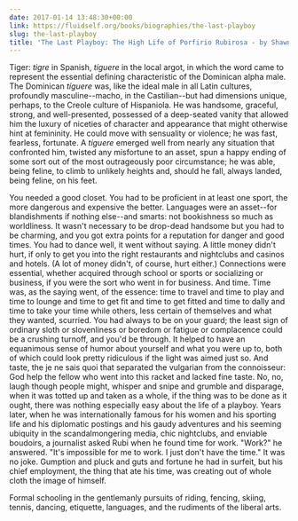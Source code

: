 ```yaml
---
date: 2017-01-14 13:48:30+00:00
link: https://fluidself.org/books/biographies/the-last-playboy
slug: the-last-playboy
title: 'The Last Playboy: The High Life of Porfirio Rubirosa - by Shawn Levy'
---
```


Tiger: _tigre_ in Spanish, _tíguere_ in the local argot, in which the word came to represent the essential defining characteristic of the Dominican alpha male. The Dominican _tíguere_ was, like the ideal male in all Latin cultures, profoundly masculine--macho, in the Castilian--but had dimensions unique, perhaps, to the Creole culture of Hispaniola. He was handsome, graceful, strong, and well-presented, possessed of a deep-seated vanity that allowed him the luxury of niceties of character and appearance that might otherwise hint at femininity. He could move with sensuality or violence; he was fast, fearless, fortunate. A _tíguere_ emerged well from nearly any situation that confronted him, twisted any misfortune to an asset, spun a happy ending of some sort out of the most outrageously poor circumstance; he was able, being feline, to climb to unlikely heights and, should he fall, always landed, being feline, on his feet.

You needed a good closet. You had to be proficient in at least one sport, the more dangerous and expensive the better. Languages were an asset--for blandishments if nothing else--and smarts: not bookishness so much as worldliness. It wasn't necessary to be drop-dead handsome but you had to be charming, and you got extra points for a reputation for danger and good times. You had to dance well, it went without saying. A little money didn't hurt, if only to get you into the right restaurants and nightclubs and casinos and hotels. (A lot of money didn't, of course, hurt either.) Connections were essential, whether acquired through school or sports or socializing or business, if you were the sort who went in for business. And time. Time was, as the saying went, of the essence: time to travel and time to play and time to lounge and time to get fit and time to get fitted and time to dally and time to take your time while others, less certain of themselves and what they wanted, scurried. You had always to be on your guard; the least sign of ordinary sloth or slovenliness or boredom or fatigue or complacence could be a crushing turnoff, and you'd be through. It helped to have an equanimous sense of humor about yourself and what you were up to, both of which could look pretty ridiculous if the light was aimed just so. And taste, the je ne sais quoi that separated the vulgarian from the connoisseur: God help the fellow who went into this racket and lacked fine taste. No, no, laugh though people might, whisper and snipe and grumble and disparage, when it was totted up and taken as a whole, if the thing was to be done as it ought, there was nothing especially easy about the life of a playboy. Years later, when he was internationally famous for his women and his sporting life and his diplomatic postings and his gaudy adventures and his seeming ubiquity in the scandalmongering media, chic nightclubs, and enviable boudoirs, a journalist asked Rubi when he found time for work. "Work?" he answered. "It's impossible for me to work. I just don't have the time." It was no joke. Gumption and pluck and guts and fortune he had in surfeit, but his chief employment, the thing that ate his time, was creating out of whole cloth the image of himself.

Formal schooling in the gentlemanly pursuits of riding, fencing, skiing, tennis, dancing, etiquette, languages, and the rudiments of the liberal arts.
